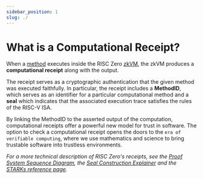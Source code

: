 ```yaml
---
sidebar_position: 1
slug: ./
---
```


# What is a Computational Receipt?

When a [method](../../terminology) executes inside the RISC Zero [zkVM](../zkvm/what_is_risc_zero.md), the zkVM produces a **computational receipt** along with the output. 

The receipt serves as a cryptographic authentication that the given method was executed faithfully. In particular, the receipt includes a **MethodID**, which serves as an identifier for a particular computational method and a **seal** which indicates that the associated execution trace satisfies the rules of the RISC-V ISA. 

By linking the MethodID to the asserted output of the computation, computational receipts offer a powerful new model for trust in software. The option to check a computational receipt opens the doors to the `era of verifiable computing`, where we use mathematics and science to bring trustable software into trustless environments. 

*For a more technical description of RISC Zero's receipts, see the [Proof System Sequence Diagram](proof-system-sequence-diagram.md), the [Seal Construction Explainer](constructing-a-seal.md) and the [STARKs reference page](../../reference-docs/about-starks.md).* 

